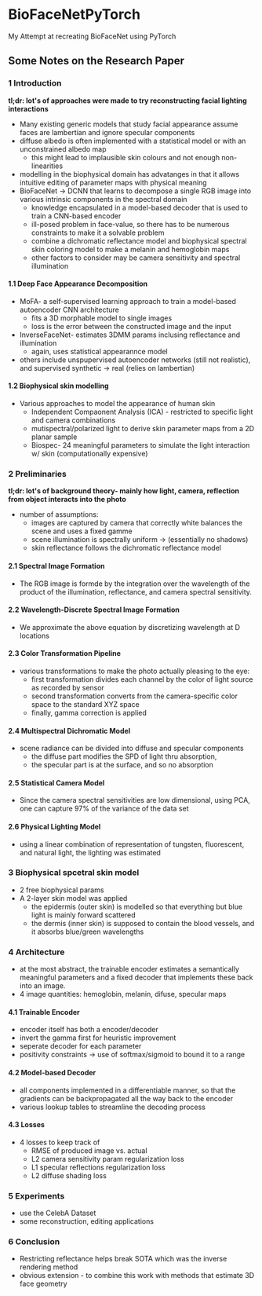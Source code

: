 # BioFaceNetPyTorch
My Attempt at recreating BioFaceNet using PyTorch

## Some Notes on the Research Paper
### 1 Introduction
**tl;dr: lot's of approaches were made to try reconstructing facial lighting interactions**
* Many existing generic models that study facial appearance assume faces are lambertian and ignore specular components
* diffuse albedo is often implemented with a statistical model or with an unconstrained albedo map
  * this might lead to implausible skin colours and not enough non-linearities
* modelling in the biophysical domain has advatanges in that it allows intuitive editing of parameter maps with physical meaning
* BioFaceNet -> DCNN that learns to decompose a single RGB image into various intrinsic components in the spectral domain
  * knowledge encapsulated in a model-based decoder that is used to train a CNN-based encoder
  * ill-posed problem in face-value, so there has to be numerous constraints to make it a solvable problem
  * combine a dichromatic reflectance model and biophysical spectral skin coloring model to make a melanin and hemoglobin maps
  * other factors to consider may be camera sensitivity and spectral illumination
#### 1.1 Deep Face Appearance Decomposition
* MoFA- a self-supervised learning approach to train a model-based autoencoder CNN architecture
  * fits a 3D morphable model to single images
  * loss is the error between the constructed image and the input
* InverseFaceNet- estimates 3DMM params inclusing reflectance and illumination
  * again, uses statistical appearannce model
* others include unspupervised autoencoder networks (still not realistic), and supervised synthetic -> real (relies on lambertian)
#### 1.2 Biophysical skin modelling
* Various approaches to model the appearance of human skin
  * Independent Compaonent Analysis (ICA) - restricted to specific light and camera combinations
  * mutispectral/polarized light to derive skin parameter maps from a 2D planar sample
  * Biospec- 24 meaningful parameters to simulate the light interaction w/ skin (computationally expensive)

### 2 Preliminaries
**tl;dr: lot's of background theory- mainly how light, camera, reflection from object interacts into the photo**
* number of assumptions:
  * images are captured by camera that correctly white balances the scene and uses a fixed gamme
  * scene illumination is spectrally uniform -> (essentially no shadows)
  * skin reflectance follows the dichromatic reflectance model
#### 2.1 Spectral Image Formation
* The RGB image is formde by the integration over the wavelength of the product of the illumination, reflectance, and camera spectral sensitivity.
#### 2.2 Wavelength-Discrete Spectral Image Formation
* We approximate the above equation by discretizing wavelength at D locations
#### 2.3 Color Transformation Pipeline
* various transformations to make the photo actually pleasing to the eye:
  * first transformation divides each channel by the color of light source as recorded by sensor
  * second transformation converts from the camera-specific color space to the standard XYZ space
  * finally, gamma correction is applied
#### 2.4 Multispectral Dichromatic Model
* scene radiance can be divided into diffuse and specular components
  * the diffuse part modifies the SPD of light thru absorption, 
  * the specular part is at the surface, and so no absorption
#### 2.5 Statistical Camera Model
* Since the camera spectral sensitivities are low dimensional, using PCA, one can capture 97% of the variance of the data set 
#### 2.6 Physical Lighting Model
* using a linear combination of representation of tungsten, fluorescent, and natural light, the lighting was estimated

### 3 Biophysical spcetral skin model
* 2 free biophysical params
* A 2-layer skin model was applied 
  * the epidermis (outer skin) is modelled so that everything but blue light is mainly forward scattered
  * the dermis (inner skin) is supposed to contain the blood vessels, and it absorbs blue/green wavelengths
  
### 4 Architecture
* at the most abstract, the trainable encoder estimates a semantically meaningful parameters and a fixed decoder that implements these back into an image.
* 4 image quantities: hemoglobin, melanin, difuse, specular maps
#### 4.1 Trainable Encoder
* encoder itself has both a encoder/decoder
* invert the gamma first for heuristic improvement
* seperate decoder for each parameter
* positivity constraints -> use of softmax/sigmoid to bound it to a range
#### 4.2 Model-based Decoder
* all components implemented in a differentiable manner, so that the gradients can be backpropagated all the way back to the encoder
* various lookup tables to streamline the decoding process
#### 4.3 Losses
* 4 losses to keep track of
  * RMSE of produced image vs. actual
  * L2 camera sensitivity param regularization loss
  * L1 specular reflections regularization loss
  * L2 diffuse shading loss
  
### 5 Experiments
* use the CelebA Dataset
* some reconstruction, editing applications

### 6 Conclusion
* Restricting reflectance helps break SOTA which was the inverse rendering method
* obvious extension - to combine this work with methods that estimate 3D face geometry
